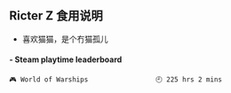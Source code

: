 ## Ricter Z 食用说明
- 喜欢猫猫，是个冇猫孤儿

<!-- steam-box start -->
#### - Steam playtime leaderboard
```text
🎮 World of Warships                 🕘 225 hrs 2 mins
```
<!-- Powered by https://github.com/YouEclipse/steam-box . -->
<!-- steam-box end -->
